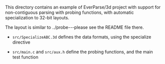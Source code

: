 This directory contains an example of EverParse/3d project with
support for non-contiguous parsing with probing functions, with
automatic specialization to 32-bit layouts.

The layout is similar to ../probe---please see the README file there.

* `src/SpecializeABC.3d` defines the data formats, using the specialize
  directive

* `src/main.c` and `src/aux.h` define the probing functions, and the
  main test function